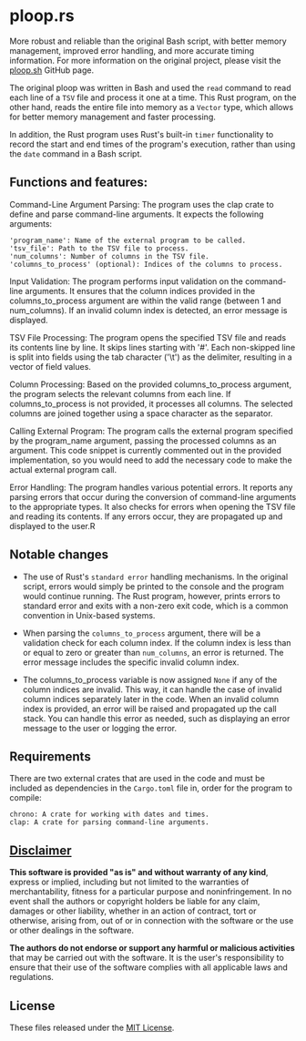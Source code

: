 # ploop.rs
More robust and reliable than the original Bash script, with better memory management, improved error handling, and more accurate timing information.
For more information on the original project, please visit the [ploop.sh](https://github.com/apple-fritter/ploop.sh) GitHub page.

The original ploop was written in Bash and used the `read` command to read each line of a `TSV` file and process it one at a time. This Rust program, on the other hand, reads the entire file into memory as a `Vector` type, which allows for better memory management and faster processing.

In addition, the Rust program uses Rust's built-in `timer` functionality to record the start and end times of the program's execution, rather than using the `date` command in a Bash script.

## Functions and features:

Command-Line Argument Parsing: The program uses the clap crate to define and parse command-line arguments. It expects the following arguments:
```
'program_name': Name of the external program to be called.
'tsv_file': Path to the TSV file to process.
'num_columns': Number of columns in the TSV file.
'columns_to_process' (optional): Indices of the columns to process.
```
Input Validation: The program performs input validation on the command-line arguments. It ensures that the column indices provided in the columns_to_process argument are within the valid range (between 1 and num_columns). If an invalid column index is detected, an error message is displayed.

TSV File Processing: The program opens the specified TSV file and reads its contents line by line. It skips lines starting with '#'. Each non-skipped line is split into fields using the tab character ('\t') as the delimiter, resulting in a vector of field values.

Column Processing: Based on the provided columns_to_process argument, the program selects the relevant columns from each line. If columns_to_process is not provided, it processes all columns. The selected columns are joined together using a space character as the separator.

Calling External Program: The program calls the external program specified by the program_name argument, passing the processed columns as an argument. This code snippet is currently commented out in the provided implementation, so you would need to add the necessary code to make the actual external program call.

Error Handling: The program handles various potential errors. It reports any parsing errors that occur during the conversion of command-line arguments to the appropriate types. It also checks for errors when opening the TSV file and reading its contents. If any errors occur, they are propagated up and displayed to the user.R

## Notable changes
* The use of Rust's `standard error` handling mechanisms. In the original script, errors would simply be printed to the console and the program would continue running. The Rust program, however, prints errors to standard error and exits with a non-zero exit code, which is a common convention in Unix-based systems.

* When parsing the `columns_to_process` argument, there will be a validation check for each column index. If the column index is less than or equal to zero or greater than `num_columns`, an error is returned. The error message includes the specific invalid column index.

* The columns_to_process variable is now assigned `None` if any of the column indices are invalid. This way, it can handle the case of invalid column indices separately later in the code. When an invalid column index is provided, an error will be raised and propagated up the call stack. You can handle this error as needed, such as displaying an error message to the user or logging the error.

## Requirements
There are two external crates that are used in the code and must be included as dependencies in the `Cargo.toml` file in, order for the program to compile:

```
chrono: A crate for working with dates and times.
clap: A crate for parsing command-line arguments.
```

## [Disclaimer](DISCLAIMER)
**This software is provided "as is" and without warranty of any kind**, express or implied, including but not limited to the warranties of merchantability, fitness for a particular purpose and noninfringement. In no event shall the authors or copyright holders be liable for any claim, damages or other liability, whether in an action of contract, tort or otherwise, arising from, out of or in connection with the software or the use or other dealings in the software.

**The authors do not endorse or support any harmful or malicious activities** that may be carried out with the software. It is the user's responsibility to ensure that their use of the software complies with all applicable laws and regulations.

## License

These files released under the [MIT License](LICENSE).
